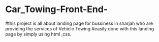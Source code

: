 # Car_Towing-Front-End-
#this project is all about landing page for bussiness in sharjah who are providing the services of Vehicle Towing
#easily done with this landing page by simply using html ,css.
